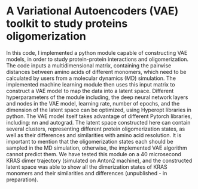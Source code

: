 # A Variational Autoencoders (VAE) toolkit to study proteins oligomerization

In this code, I implemented a python module capable of constructing
VAE models, in order to study protein-protein interactions and
oligomerization. The code inputs a multidimensional matrix,
containing the pairwise distances between amino acids of different
monomers, which need to be calculated by users from a molecular
dynamics (MD) simulation. The implemented machine learning module
then uses this input matrix to construct a VAE model to map the data
into a latent space. Different hyperparameters of the module
including, the deep neural network layers and nodes in the VAE
model, learning rate, number of epochs, and the dimension of the
latent space can be optimized, using Hyperopt libraries in python.
The VAE model itself takes advantage of different Pytorch libraries,
including: nn and autograd.
The latent space constructed here can contain several clusters,
representing different protein oligomerization states, as well as their
differences and similarities with amino acid resolution.
It is important to mention that the oligomerization states each
should be sampled in the MD simulation, otherwise, the implemented
VAE algorithm cannot predict them. We have tested this module on a
40 microsecond KRAS dimer trajectory (simulated on Anton2 machine),
and the constructed latent space was able to show all the
dimerization states of KRAS monomers and their similarities and
differences (unpublished - in preparation). 

